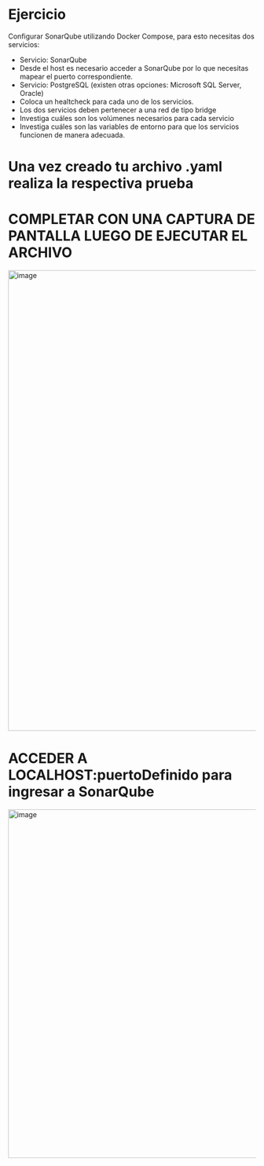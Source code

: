 # Ejercicio
Configurar SonarQube utilizando Docker Compose, para esto necesitas dos servicios:
- Servicio: SonarQube
- Desde el host es necesario acceder a SonarQube por lo que necesitas mapear el puerto correspondiente.
- Servicio: PostgreSQL (existen otras opciones: Microsoft SQL Server, Oracle)
- Coloca un healtcheck para cada uno de los servicios.
- Los dos servicios deben pertenecer a una red de tipo bridge
- Investiga cuáles son los volúmenes necesarios para cada servicio
- Investiga cuáles son las variables de entorno para que los servicios funcionen de manera adecuada.
  
# Una vez creado tu archivo .yaml realiza la respectiva prueba 
# COMPLETAR CON UNA CAPTURA DE PANTALLA LUEGO DE EJECUTAR EL ARCHIVO
<img width="892" height="938" alt="image" src="https://github.com/user-attachments/assets/2c3093dc-5732-4d52-868b-15a5b2626ec8" />

# ACCEDER A LOCALHOST:puertoDefinido para ingresar a SonarQube
<img width="902" height="710" alt="image" src="https://github.com/user-attachments/assets/44d59ab4-5df8-4bed-9327-328fa1dfd63d" />
